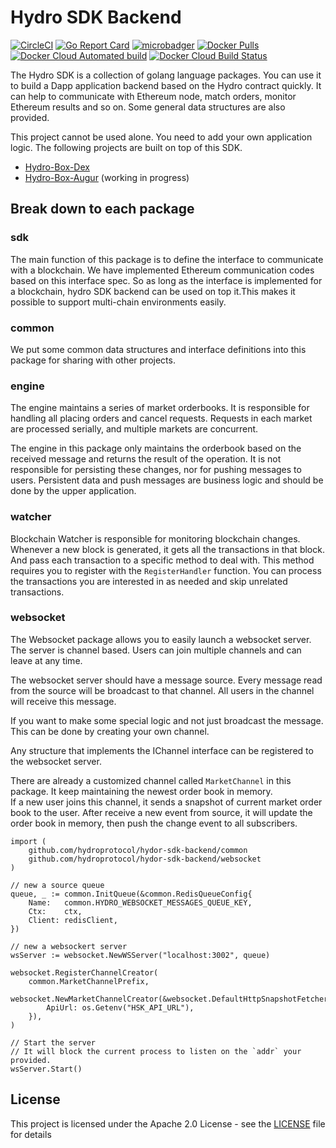 # Hydro SDK Backend

[![CircleCI](https://circleci.com/gh/HydroProtocol/hydro-sdk-backend.svg?style=svg)](https://circleci.com/gh/HydroProtocol/hydro-sdk-backend)
[![Go Report Card](https://goreportcard.com/badge/github.com/hydroprotocol/hydro-sdk-backend)](https://goreportcard.com/report/github.com/hydroprotocol/hydro-sdk-backend)
[![microbadger](https://images.microbadger.com/badges/image/hydroprotocolio/hydro-sdk-backend.svg)](https://microbadger.com/images/hydroprotocolio/hydro-sdk-backend)
[![Docker Pulls](https://img.shields.io/docker/pulls/hydroprotocolio/hydro-sdk-backend.svg)](https://hub.docker.com/r/hydroprotocolio/hydro-sdk-backend)
[![Docker Cloud Automated build](https://img.shields.io/docker/cloud/automated/hydroprotocolio/hydro-sdk-backend.svg)](https://hub.docker.com/r/hydroprotocolio/hydro-sdk-backend)
[![Docker Cloud Build Status](https://img.shields.io/docker/cloud/build/hydroprotocolio/hydro-sdk-backend.svg)](https://hub.docker.com/r/hydroprotocolio/hydro-sdk-backend)

The Hydro SDK is a collection of golang language packages.
You can use it to build a Dapp application backend based on the Hydro contract quickly. 
It can help to communicate with Ethereum node, match orders, monitor Ethereum results and so on. 
Some general data structures are also provided.

This project cannot be used alone.
You need to add your own application logic. 
The following projects are built on top of this SDK.

- [Hydro-Box-Dex](https://github.com/hydroprotocol/hydro-box-dex) 
- [Hydro-Box-Augur](https://github.com/hydroprotocol/hydro-box-augur) (working in progress)

## Break down to each package

### sdk

The main function of this package is to define the interface to communicate with a blockchain.
We have implemented Ethereum communication codes based on this interface spec.
So as long as the interface is implemented for a blockchain, 
hydro SDK backend can be used on top it.This makes it possible to support multi-chain environments easily.

### common

We put some common data structures and interface definitions into this package for sharing with other projects.

### engine

The engine maintains a series of market orderbooks. 
It is responsible for handling all placing orders and cancel requests. 
Requests in each market are processed serially, 
and multiple markets are concurrent.

The engine in this package only maintains the orderbook based on the received message 
and returns the result of the operation. 
It is not responsible for persisting these changes, 
nor for pushing messages to users. 
Persistent data and push messages are business logic and should be done by the upper application.


### watcher

Blockchain Watcher is responsible for monitoring blockchain changes. 
Whenever a new block is generated, 
it gets all the transactions in that block. 
And pass each transaction to a specific method to deal with. 
This method requires you to register with the `RegisterHandler` function. 
You can process the transactions you are interested in as needed and skip unrelated transactions.

### websocket

The Websocket package allows you to easily launch a websocket server. 
The server is channel based.
Users can join multiple channels and can leave at any time.

The websocket server should have a message source. 
Every message read from the source will be broadcast to that channel.
All users in the channel will receive this message.

If you want to make some special logic and not just broadcast the message.
This can be done by creating your own channel. 

Any structure that implements the IChannel interface can be registered to the websocket server.

There are already a customized channel called `MarketChannel` in this package. 
It keep maintaining the newest order book in memory.  
If a new user joins this channel, 
it sends a snapshot of current market order book to the user.
After receive a new event from source, 
it will update the order book in memory, 
then push the change event to all subscribers.

```golang
import (
    github.com/hydroprotocol/hydor-sdk-backend/common
    github.com/hydroprotocol/hydor-sdk-backend/websocket
)

// new a source queue
queue, _ := common.InitQueue(&common.RedisQueueConfig{
    Name:   common.HYDRO_WEBSOCKET_MESSAGES_QUEUE_KEY,
    Ctx:    ctx,
    Client: redisClient,
})

// new a websockert server
wsServer := websocket.NewWSServer("localhost:3002", queue)

websocket.RegisterChannelCreator(
    common.MarketChannelPrefix,
    websocket.NewMarketChannelCreator(&websocket.DefaultHttpSnapshotFetcher{
        ApiUrl: os.Getenv("HSK_API_URL"),
    }),
)

// Start the server
// It will block the current process to listen on the `addr` your provided. 
wsServer.Start()
```

## License

This project is licensed under the Apache 2.0 License - see the [LICENSE](LICENSE) file for details
